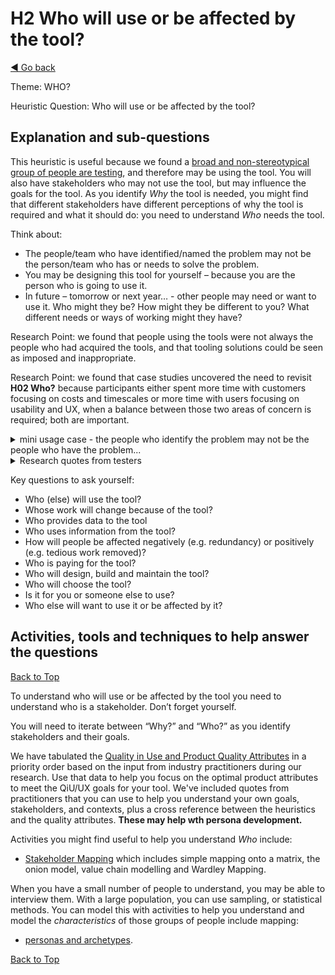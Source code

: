 <a name="TopofPage"></a>
# H2 Who will use or be affected by the tool?
[◄ Go back](README.md)

Theme: WHO?

Heuristic Question: Who will use or be affected by the tool?

## Explanation and sub-questions

This heuristic is useful because we found a [broad and non-stereotypical group of people are testing](https://isabelevansconsultancy.wordpress.com/2024/07/26/research-report-breaking-tester-stereotypes-who-is-testing-and-why-it-matters/), and therefore may be using the tool. You will also have stakeholders who may not use the tool, but may influence the goals for the tool. 
As you identify *Why* the tool is needed, you might find that different stakeholders have different perceptions of why the tool is required and what it should do: you need to understand *Who* needs the tool.

Think about:
-	The people/team who have identified/named the problem may not be the person/team who has or needs to solve the problem. 
-	You may be designing this tool for yourself – because you are the person who is going to use it. 
-	In future – tomorrow or next year… - other people may need or want to use it. Who might they be? How might they be different to you? What different needs or ways of working might they have?

Research Point: we found that people using the tools were not always the people who had acquired the tools, and that tooling solutions could be seen as imposed and inappropriate.

Research Point: we found that case studies uncovered the need to revisit **H02 Who?** because participants either spent more time with customers focusing on costs and timescales or more time with users focusing on usability and UX, when a balance between those two areas of concern is required; both are important.

<details close><summary>mini usage case - the people who identify the problem may not be the people who have the problem...</summary>
"The people/team who have identified/named the problem may not be the person/team who has or needs to solve the problem" was picked out by one case study participant as an area that requires careful exploration with a customer:

*'This heuristic is particularly relevant when engaging with buyer personas. Conducting a stakeholder mapping exercise early on can help us identify key individuals for discovery. Customers may not initially recognize all the roles involved so it can be valuable to provide them with examples of roles that may be relevant based on past experiences.'*

In the research the data indicated that people buying tools forget to ask 'Why?' and people building tools forget to ask 'Who for?' 
This comment indicated that 'Who for?' is more generally forgotten than 'Why?'. 
Both **H01 Why?** and **H02 Who?** are important
</details>

<details close>
<summary>Research quotes from testers</summary>

*``In my experience end users almost never use these tools [instead they use a spreadsheet giving the tester the task of prepping the spreadsheet for users] prefer simpler interface for users - upload or import is something that that is  but I would even more like a simplifies interface for users to use … instead of having to log into this tool and being in the domain of the IT supplier''*

*``[as well as test specialists] PO's, users, developers, service people [will all use a defect management tool] and management want access but I'm not sure what they want''*

*``I wanted to solve this one problem for myself ... As I shared it with people who had different skill levels, different preferences they had exactly the opposite ideas about what it should support, how it should it be used ...    Completely different audience''*

*'thinking about break-even points in the customer workshop'*

</details>

Key questions to ask yourself:
-	Who (else) will use the tool?
-	Whose work will change because of the tool?
-	Who provides data to the tool
-	Who uses information from the tool?
-	How will people be affected negatively (e.g. redundancy) or positively (e.g. tedious work removed)?
- Who is paying for the tool?
- 	Who will design, build and maintain the tool?
- 	Who will choose the tool?
-	Is it for you or someone else to use?
-	Who else will want to use it or be affected by it?


## Activities, tools and techniques to help answer the questions

[Back to Top](#TopofPage)

To understand who will use or be affected by the tool you need to understand who is a stakeholder. Don’t forget yourself.

You will need to iterate between “Why?” and “Who?” as you identify stakeholders and their goals.

We have tabulated the [Quality in Use and Product Quality Attributes](Qualityattributesv2.md) in a priority order based on the input from industry practitioners during our research. Use that data to help you focus on the optimal product attributes to meet the QiU/UX goals for your tool. We've included quotes from practitioners that you can use to help you understand your own goals, stakeholders, and contexts, plus a cross reference between the heuristics and the quality attributes. **These may help wth persona development.**

Activities you might find useful to help you understand *Who* include:
-	[Stakeholder Mapping](Technique-Stakeholder-Mapping.md) which includes simple mapping onto a matrix, the onion model, value chain modelling and Wardley Mapping.

When you have a small number of people to understand, you may be able to interview them. With a large population, you can use sampling, or statistical methods. You can model this with activities to help you understand and model the *characteristics* of those groups of people include mapping:
- [personas and archetypes](Technique-Personas-and-Archetypes.md).

[Back to Top](#TopofPage)
